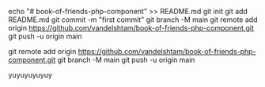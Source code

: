 echo "# book-of-friends-php-component" >> README.md
git init
git add README.md
git commit -m "first commit"
git branch -M main
git remote add origin https://github.com/vandelshtam/book-of-friends-php-component.git
git push -u origin main

git remote add origin https://github.com/vandelshtam/book-of-friends-php-component.git
git branch -M main
git push -u origin main



yuyuyuyuyuy